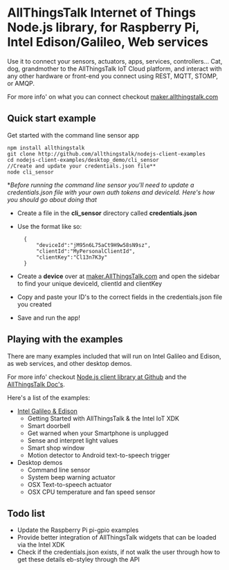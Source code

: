# AllThingsTalk Internet of Things Node.js library, for Raspberry Pi, Intel Edison/Galileo, Web services

Use it to connect your sensors, actuators, apps, services, controllers... Cat, dog, grandmother to the AllThingsTalk IoT Cloud platform, and interact with any other hardware or front-end you connect using REST, MQTT, STOMP, or AMQP.

For more info' on what you can connect checkout [maker.allthingstalk.com](http://www.maker.allthingstalk.com)

## Quick start example
Get started with the command line sensor app

	npm install allthingstalk
	git clone http://github.com/allthingstalk/nodejs-client-examples
	cd nodejs-client-examples/desktop_demo/cli_sensor
	//Create and update your credentials.json file**
	node cli_sensor

**Before running the command line sensor you'll need to update a credentials.json file with your own auth tokens and deviceId. Here's how you should go about doing that*

- Create a file in the **cli_sensor** directory called **credentials.json**
- Use the format like so:
	
		{
   		 	"deviceId":"jM95n6L75aCt9H9w58sN9sz",
   			"clientId":"MyPersonalClientId",
   			"clientKey":"Cl13n7K3y"
		}

- Create a **device** over at [maker.AllThingsTalk.com](http://maker.allthingstalk.com) and open the sidebar to find your unique deviceId, clientId and clientKey
- Copy and paste your ID's to the correct fields in the credentials.json file you created
- Save and run the app!


## Playing with the examples
There are many examples included that will run on Intel Galileo and Edison, as web services, and other desktop demos. 

For more info' checkout [Node.js client library at Github](https://github.com/allthingstalk/nodejs-client) and the [AllThingsTalk Doc's](http://allthingstalk.com/docs).

Here's a list of the examples:

- [Intel Galileo & Edison](https://github.com/allthingstalk/nodejs-client-examples/tree/master/intel)
	- Getting Started with AllThingsTalk & the Intel IoT XDK
	- Smart doorbell
	- Get warned when your Smartphone is unplugged
	- Sense and interpret light values
	- Smart shop window
	- Motion detector to Android text-to-speech trigger
- Desktop demos
	- Command line sensor
	- System beep warning actuator
	- OSX Text-to-speech actuator 
	- OSX CPU temperature and fan speed sensor

## Todo list
- Update the Raspberry Pi pi-gpio examples 
- Provide better integration of AllThingsTalk widgets that can be loaded via the Intel XDK
- Check if the credentials.json exists, if not walk the user through how to get these details eb-styley through the API
